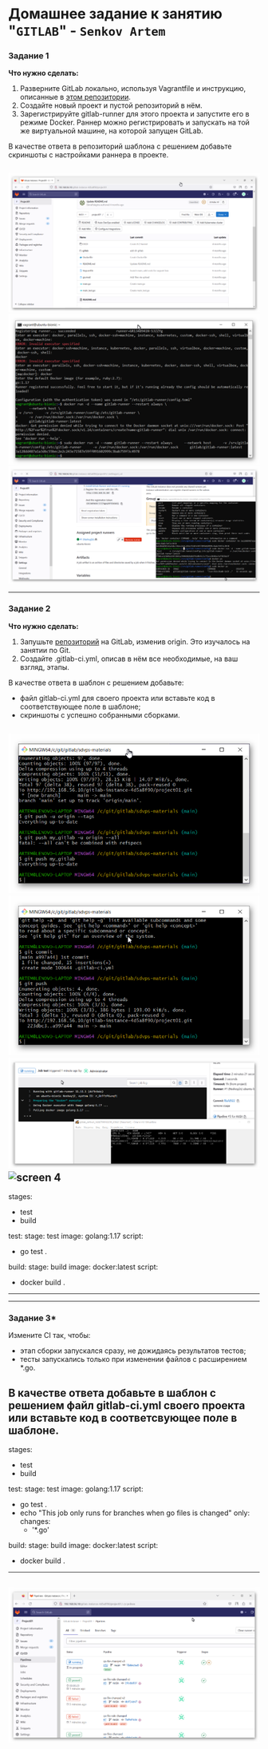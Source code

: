# Домашнее задание к занятию "`GITLAB`" - `Senkov Artem`

### Задание 1

**Что нужно сделать:**

1. Разверните GitLab локально, используя Vagrantfile и инструкцию, описанные в [этом репозитории](https://github.com/netology-code/sdvps-materials/tree/main/gitlab).   
2. Создайте новый проект и пустой репозиторий в нём.
3. Зарегистрируйте gitlab-runner для этого проекта и запустите его в режиме Docker. Раннер можно регистрировать и запускать на той же виртуальной машине, на которой запущен GitLab.

В качестве ответа в репозиторий шаблона с решением добавьте скриншоты с настройками раннера в проекте.
```
```

![screen 1](https://github.com/artem-senkov/8-03-hw/blob/main/img/project1.png)
![screen 2](https://github.com/artem-senkov/8-03-hw/blob/main/img/runner%20installed.png)
![screen 3](https://github.com/artem-senkov/8-03-hw/blob/main/img/runner%20connected.png)

---

### Задание 2

**Что нужно сделать:**

1. Запушьте [репозиторий](https://github.com/netology-code/sdvps-materials/tree/main/gitlab) на GitLab, изменив origin. Это изучалось на занятии по Git.
2. Создайте .gitlab-ci.yml, описав в нём все необходимые, на ваш взгляд, этапы.

В качестве ответа в шаблон с решением добавьте: 
   
 * файл gitlab-ci.yml для своего проекта или вставьте код в соответствующее поле в шаблоне; 
 * скриншоты с успешно собранными сборками.

![screen 1](https://github.com/artem-senkov/8-03-hw/blob/main/img/gitpush.png)
![screen 2](https://github.com/artem-senkov/8-03-hw/blob/main/img/push%20pipeline.png)
![screen 3](https://github.com/artem-senkov/8-03-hw/blob/main/img/jobs%20executing.png)
![screen 4](https://github.com/artem-senkov/8-03-hw/blob/main/img/jobsresult.png")
---
stages:
  - test
  - build

test:
  stage: test
  image: golang:1.17
  script:
   - go test .

build:
  stage: build
  image: docker:latest
  script:
   - docker build .
---
---

### Задание 3*

Измените CI так, чтобы:

 - этап сборки запускался сразу, не дожидаясь результатов тестов;
 - тесты запускались только при изменении файлов с расширением *.go.

В качестве ответа добавьте в шаблон с решением файл gitlab-ci.yml своего проекта или вставьте код в соответсвующее поле в шаблоне.
---
stages:
  - test
  - build

test:
  stage: test
  image: golang:1.17
  script:
   - go test .
   - echo "This job only runs for branches when go files is changed"
  only:
    changes:
      - '*.go'

build:
  stage: build
  image: docker:latest
  script:
   - docker build .

---
![screen 1](https://github.com/artem-senkov/8-03-hw/blob/main/img/go_filerule.png)
---
